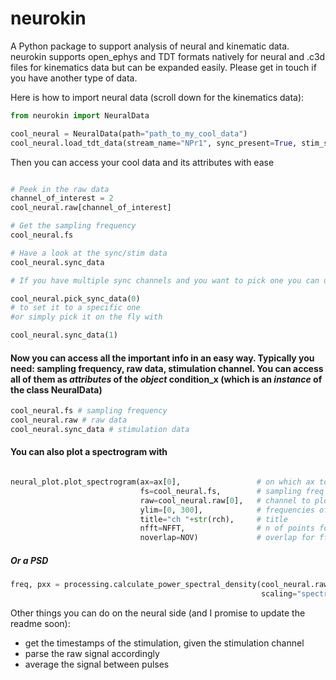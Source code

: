 # neurokin

A Python package to support analysis of neural and kinematic data. 
neurokin supports open_ephys and TDT formats natively for neural and .c3d files for kinematics data but can be expanded easily. Please get in touch if you have another type of data.

Here is how to import neural data (scroll down for the kinematics data):

```python
from neurokin import NeuralData

cool_neural = NeuralData(path="path_to_my_cool_data")
cool_neural.load_tdt_data(stream_name="NPr1", sync_present=True, stim_stream_name="Wav1")

```

Then you can access your cool data and its attributes with ease

```python

# Peek in the raw data
channel_of_interest = 2
cool_neural.raw[channel_of_interest]

# Get the sampling frequency
cool_neural.fs

# Have a look at the sync/stim data
cool_neural.sync_data

# If you have multiple sync channels and you want to pick one you can use

cool_neural.pick_sync_data(0)
# to set it to a specific one
#or simply pick it on the fly with

cool_neural.sync_data(1)

```

#### Now you can access all the important info in an easy way. Typically you need: sampling frequency, raw data, stimulation channel. You can access all of them as _attributes_ of the _object_ condition_x (which is an _instance_ of the class NeuralData)

```python
cool_neural.fs # sampling frequency
cool_neural.raw # raw data
cool_neural.sync_data # stimulation data
```


#### You can also plot a spectrogram with

```python

neural_plot.plot_spectrogram(ax=ax[0],                 # on which ax to plot
                             fs=cool_neural.fs,        # sampling freq
                             raw=cool_neural.raw[0],   # channel to plot
                             ylim=[0, 300],            # frequencies of interest
                             title="ch "+str(rch),     # title
                             nfft=NFFT,                # n of points for the fft
                             noverlap=NOV)             # overlap for fft
```

##### Or a PSD
```python
freq, pxx = processing.calculate_power_spectral_density(cool_neural.raw[0], cool_neural.fs, nperseg=NFFT, noverlap=NOV,
                                                        scaling="spectrum")
```

Other things you can do on the neural side (and I promise to update the readme soon):
- get the timestamps of the stimulation, given the stimulation channel
- parse the raw signal accordingly
- average the signal between pulses
